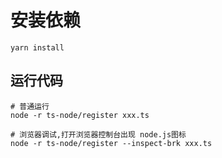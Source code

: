 # 安装依赖

```
yarn install
```

## 运行代码

```
# 普通运行
node -r ts-node/register xxx.ts

# 浏览器调试,打开浏览器控制台出现 node.js图标
node -r ts-node/register --inspect-brk xxx.ts
```
